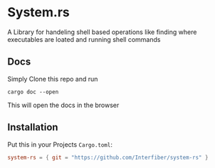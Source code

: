 # System.rs
A Library for handeling shell based operations like finding where executables are loated and running shell commands

## Docs
Simply Clone this repo and run
```console
cargo doc --open
```
This will open the docs in the browser

## Installation
Put this in your Projects ```Cargo.toml```:
```toml
system-rs = { git = "https://github.com/Interfiber/system-rs" }
```

